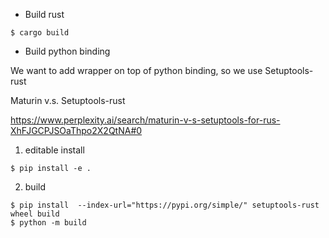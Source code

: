
- Build rust

```
$ cargo build
```


- Build python binding

We want to add wrapper on top of python binding, so we use Setuptools-rust

Maturin v.s. Setuptools-rust

https://www.perplexity.ai/search/maturin-v-s-setuptools-for-rus-XhFJGCPJSOaThpo2X2QtNA#0


1. editable install

```
$ pip install -e .
```

2. build

```
$ pip install  --index-url="https://pypi.org/simple/" setuptools-rust wheel build
$ python -m build
```
